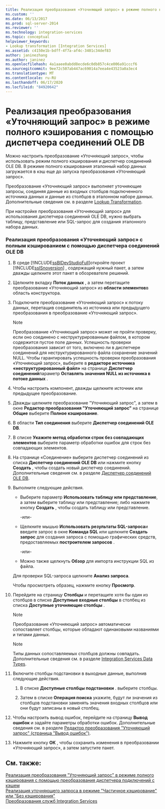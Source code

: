 ```yaml
---
title: Реализация преобразования «Уточняющий запрос» в режиме полного кэширования с помощью диспетчера соединений OLE DB | Документация Майкрософт
ms.custom: ''
ms.date: 06/13/2017
ms.prod: sql-server-2014
ms.reviewer: ''
ms.technology: integration-services
ms.topic: conceptual
helpviewer_keywords:
- Lookup transformation [Integration Services]
ms.assetid: c4150e1b-bdff-4f7a-af4c-3401c34def83
author: janinezhang
ms.author: janinez
ms.openlocfilehash: 4a1aaee0abdd8ecde6c0db857c4ce006a91cccf6
ms.sourcegitcommit: 9ee72c507ab447ac69014a7eea4e43523a0a3ec4
ms.translationtype: MT
ms.contentlocale: ru-RU
ms.lasthandoff: 06/17/2020
ms.locfileid: "84920642"
---
```

# <a name="implement-a-lookup-transformation-in-full-cache-mode-using-the-ole-db-connection-manager"></a>Реализация преобразования «Уточняющий запрос» в режиме полного кэширования с помощью диспетчера соединений OLE DB
  Можно настроить преобразование «Уточняющий запрос», чтобы использовать режим полного кэширования и диспетчер соединений OLE DB. В режиме полного кэширования эталонный набор данных загружается в кэш еще до запуска преобразования «Уточняющий запрос».  
  
 Преобразование «Уточняющий запрос» выполняет уточняющие запросы, соединяя данные из входных столбцов подключенного источника данных и данные из столбцов в эталонном наборе данных. Дополнительные сведения см. в разделе [Lookup Transformation](../data-flow/transformations/lookup-transformation.md).  
  
 При настройке преобразования «Уточняющий запрос» для использования диспетчера соединений OLE DB, нужно выбрать таблицу, представление или SQL-запрос для создания эталонного набора данных.  
  
### <a name="to-implement-a-lookup-transformation-in-full-cache-mode-by-using-ole-db-connection-manager"></a>Реализация преобразования «Уточняющий запрос» с полным кэшированием с помощью диспетчера соединений OLE DB  
  
1.  В среде [!INCLUDE[ssBIDevStudioFull](../../includes/ssbidevstudiofull-md.md)]откройте проект [!INCLUDE[ssISnoversion](../../includes/ssisnoversion-md.md)] , содержащий нужный пакет, а затем дважды щелкните этот пакет в обозревателе решений.  
  
2.  Щелкните вкладку **Поток данных** , а затем перетащите преобразование «Уточняющий запрос» из **области элементов**в область конструктора.  
  
3.  Подключите преобразование «Уточняющий запрос» к потоку данных, перетащив соединитель из источника или предыдущего преобразования в преобразование «Уточняющий запрос».  
  
    > [!NOTE]  
    >  Преобразование «Уточняющий запрос» может не пройти проверку, если оно соединено с неструктурированным файлом, в котором содержится пустое поле данных. Успешность проверки преобразования зависит от того, включено ли в диспетчере соединений для неструктурированного файла сохранение значений NULL. Чтобы гарантировать успешность проверки преобразования «Уточняющий запрос», выберите в **редакторе источника «неструктурированный файл»** на странице **Диспетчер соединений**параметр **Оставлять значения NULL из источника в потоке данных** .  
  
4.  Чтобы настроить компонент, дважды щелкните источник или предыдущее преобразование.  
  
5.  Дважды щелкните преобразование "Уточняющий запрос", а затем в окне **Редактор преобразования "Уточняющий запрос"** на странице **Общие** выберите **Полное кэширование**.  
  
6.  В области **Тип соединения** выберите **Диспетчер соединений OLE DB**.  
  
7.  В списке **Укажите метод обработки строк без совпадающих элементов** выберите параметр обработки ошибок для строк без совпадающих элементов.  
  
8.  На странице «Соединение» выберите диспетчер соединений из списка **Диспетчер соединений OLE DB** или нажмите кнопку **Создать** , чтобы создать новый диспетчер соединений. Дополнительные сведения см. в разделе [Диспетчер соединений OLE DB](ole-db-connection-manager.md).  
  
9. Выполните следующие действия.  
  
    -   Выберите параметр **Использовать таблицу или представление**, а затем выберите таблицу или представление; либо нажмите кнопку **Создать** , чтобы создать таблицу или представление.  
  
         -или-  
  
    -   Щелкните мышью **Использовать результаты SQL-запроса**и введите запрос в окне **Команда SQL** или щелкните **Создать запрос** для создания запроса с помощью графических средств, предоставляемых **построителем запросов** .  
  
         -или-  
  
    -   Можно также щелкнуть **Обзор** для импорта инструкции SQL из файла.  
  
     Для проверки SQL-запроса щелкните **Анализ запроса**.  
  
     Чтобы просмотреть образец, нажмите кнопку **Просмотр**.  
  
10. Перейдите на страницу **Столбцы** и перетащите хотя бы один из столбцов в списке **Доступные входные столбцы** в столбец из списка **Доступные уточняющие столбцы** .  
  
    > [!NOTE]  
    >  Преобразование «Уточняющий запрос» автоматически сопоставляет столбцы, которые обладают одинаковыми названиями и типами данных.  
  
    > [!NOTE]  
    >  Типы данных сопоставляемых столбцов должны совпадать. Дополнительные сведения см. в разделе [Integration Services Data Types](../data-flow/integration-services-data-types.md).  
  
11. Включите столбцы подстановки в выходные данные, выполнив следующие действия.  
  
    1.  В списке **Доступные столбцы подстановки** . выберите столбцы.  
  
    2.  Затем в списке **Операция поиска** укажите, будут ли значения из столбцов подстановки заменять значения входных столбцов или они будут записаны в новый столбец.  
  
12. Чтобы настроить вывод ошибок, перейдите на страницу **Вывод ошибок** и задайте параметры обработки ошибок. Дополнительные сведения см. в разделе [Редактор преобразования "Уточняющий запрос" (страница "Вывод ошибок")](../lookup-transformation-editor-error-output-page.md).  
  
13. Нажмите кнопку **ОК** , чтобы сохранить изменения в преобразовании «Уточняющий запрос», а затем запустите пакет.  
  
## <a name="see-also"></a>См. также:  
 [Реализация преобразования "Уточняющий запрос" в режиме полного кэширования с помощью преобразования диспетчера подключений с кэшем](lookup-transformation-full-cache-mode-ole-db-connection-manager.md)   
 [Реализация уточняющего запроса в режиме "Частичное кэширование" или "Без кэширования"](../data-flow/transformations/implement-a-lookup-in-no-cache-or-partial-cache-mode.md)   
 [Преобразования служб Integration Services](../data-flow/transformations/integration-services-transformations.md)  
  
  
